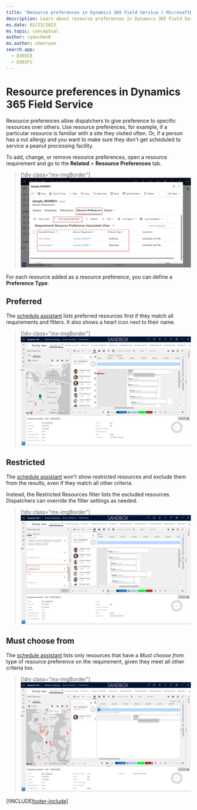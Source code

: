 ```yaml
---
title: "Resource preferences in Dynamics 365 Field Service | MicrosoftDocs"
description: Learn about resource preferences in Dynamics 365 Field Service
ms.date: 02/23/2023
ms.topic: conceptual
author: ryanchen8
ms.author: chenryan
search.app: 
  - D365CE
  - D365FS
---
```


# Resource preferences in Dynamics 365 Field Service

Resource preferences allow dispatchers to give preference to specific resources over others. Use resource preferences, for example, if a particular resource is familiar with a site they visited often. Or, if a person has a nut allergy and you want to make sure they don't get scheduled to service a peanut processing facility.

To add, change, or remove resource preferences, open a resource requirement and go to the **Related** > **Resource Preferences** tab.

<!--update all screenshots from SA-->

> [!div class="mx-imgBorder"]
> ![Screenshot of a list of resource preferences on a requirement.](./media/scheduling-resource-preference.png)

For each resource added as a resource preference, you can define a **Preference Type**.

## Preferred

The [schedule assistant](schedule-assistant.md) lists preferred resources first if they match all requirements and filters. It also shows a heart icon next to their name.

> [!div class="mx-imgBorder"]
> ![Screenshot of the schedule board, showing the heart icon next to a preferred resource.](./media/scheduling-resource-preference-preferred.png)

## Restricted

The [schedule assistant](schedule-assistant.md) won't show restricted resources and exclude them from the results, even if they match all other criteria.

Instead, the Restricted Resources filter lists the excluded resources. Dispatchers can override the filter settings as needed.

> [!div class="mx-imgBorder"]
> ![Screenshot highlighting restricted resources in the filter view.](./media/scheduling-resource-preference-restricted.png)

## Must choose from

The [schedule assistant](schedule-assistant.md) lists only resources that have a *Must choose from* type of resource preference on the requirement, given they meet all other criteria too.

> [!div class="mx-imgBorder"]
> ![Screenshot of a "Must choose from" resource](./media/scheduling-resource-preference-must-choose-from.png)

[!INCLUDE[footer-include](../includes/footer-banner.md)]
